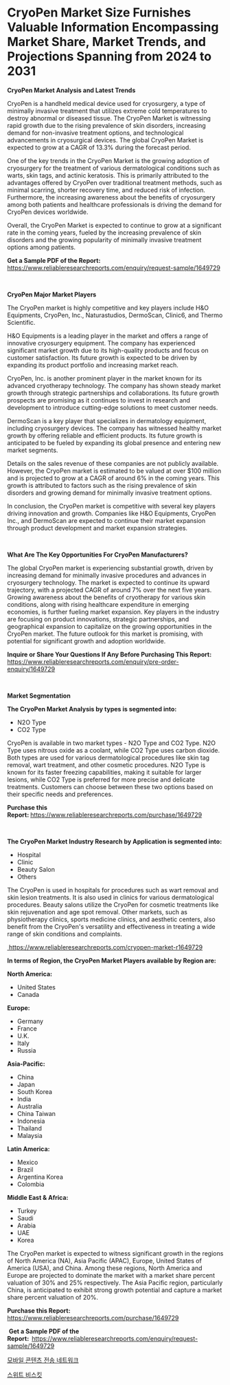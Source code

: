 <p><h1>CryoPen Market Size Furnishes Valuable Information Encompassing Market Share, Market Trends, and Projections Spanning from 2024 to 2031</h1></p><p><strong>CryoPen Market Analysis and Latest Trends</strong></p>
<p><p>CryoPen is a handheld medical device used for cryosurgery, a type of minimally invasive treatment that utilizes extreme cold temperatures to destroy abnormal or diseased tissue. The CryoPen Market is witnessing rapid growth due to the rising prevalence of skin disorders, increasing demand for non-invasive treatment options, and technological advancements in cryosurgical devices. The global CryoPen Market is expected to grow at a CAGR of 13.3% during the forecast period.</p><p>One of the key trends in the CryoPen Market is the growing adoption of cryosurgery for the treatment of various dermatological conditions such as warts, skin tags, and actinic keratosis. This is primarily attributed to the advantages offered by CryoPen over traditional treatment methods, such as minimal scarring, shorter recovery time, and reduced risk of infection. Furthermore, the increasing awareness about the benefits of cryosurgery among both patients and healthcare professionals is driving the demand for CryoPen devices worldwide.</p><p>Overall, the CryoPen Market is expected to continue to grow at a significant rate in the coming years, fueled by the increasing prevalence of skin disorders and the growing popularity of minimally invasive treatment options among patients.</p></p>
<p><strong>Get a Sample PDF of the Report:&nbsp;</strong> <a href="https://www.reliableresearchreports.com/enquiry/request-sample/1649729">https://www.reliableresearchreports.com/enquiry/request-sample/1649729</a></p>
<p>&nbsp;</p>
<p><strong>CryoPen Major Market Players</strong></p>
<p><p>The CryoPen market is highly competitive and key players include H&O Equipments, CryoPen, Inc., Naturastudios, DermoScan, Clinic6, and Thermo Scientific.</p><p>H&O Equipments is a leading player in the market and offers a range of innovative cryosurgery equipment. The company has experienced significant market growth due to its high-quality products and focus on customer satisfaction. Its future growth is expected to be driven by expanding its product portfolio and increasing market reach.</p><p>CryoPen, Inc. is another prominent player in the market known for its advanced cryotherapy technology. The company has shown steady market growth through strategic partnerships and collaborations. Its future growth prospects are promising as it continues to invest in research and development to introduce cutting-edge solutions to meet customer needs.</p><p>DermoScan is a key player that specializes in dermatology equipment, including cryosurgery devices. The company has witnessed healthy market growth by offering reliable and efficient products. Its future growth is anticipated to be fueled by expanding its global presence and entering new market segments.</p><p>Details on the sales revenue of these companies are not publicly available. However, the CryoPen market is estimated to be valued at over $100 million and is projected to grow at a CAGR of around 6% in the coming years. This growth is attributed to factors such as the rising prevalence of skin disorders and growing demand for minimally invasive treatment options.</p><p>In conclusion, the CryoPen market is competitive with several key players driving innovation and growth. Companies like H&O Equipments, CryoPen Inc., and DermoScan are expected to continue their market expansion through product development and market expansion strategies.</p></p>
<p>&nbsp;</p>
<p><strong>What Are The Key Opportunities For CryoPen Manufacturers?</strong></p>
<p><p>The global CryoPen market is experiencing substantial growth, driven by increasing demand for minimally invasive procedures and advances in cryosurgery technology. The market is expected to continue its upward trajectory, with a projected CAGR of around 7% over the next five years. Growing awareness about the benefits of cryotherapy for various skin conditions, along with rising healthcare expenditure in emerging economies, is further fueling market expansion. Key players in the industry are focusing on product innovations, strategic partnerships, and geographical expansion to capitalize on the growing opportunities in the CryoPen market. The future outlook for this market is promising, with potential for significant growth and adoption worldwide.</p></p>
<p><strong>Inquire or Share Your Questions If Any Before Purchasing This Report:</strong> <a href="https://www.reliableresearchreports.com/enquiry/pre-order-enquiry/1649729">https://www.reliableresearchreports.com/enquiry/pre-order-enquiry/1649729</a></p>
<p>&nbsp;</p>
<p><strong>Market Segmentation</strong></p>
<p><strong>The CryoPen Market Analysis by types is segmented into:</strong></p>
<p><ul><li>N2O Type</li><li>CO2 Type</li></ul></p>
<p><p>CryoPen is available in two market types - N2O Type and CO2 Type. N2O Type uses nitrous oxide as a coolant, while CO2 Type uses carbon dioxide. Both types are used for various dermatological procedures like skin tag removal, wart treatment, and other cosmetic procedures. N2O Type is known for its faster freezing capabilities, making it suitable for larger lesions, while CO2 Type is preferred for more precise and delicate treatments. Customers can choose between these two options based on their specific needs and preferences.</p></p>
<p><strong>Purchase this Report:&nbsp;</strong><a href="https://www.reliableresearchreports.com/purchase/1649729">https://www.reliableresearchreports.com/purchase/1649729</a></p>
<p>&nbsp;</p>
<p><strong>The CryoPen Market Industry Research by Application is segmented into:</strong></p>
<p><ul><li>Hospital</li><li>Clinic</li><li>Beauty Salon</li><li>Others</li></ul></p>
<p><p>The CryoPen is used in hospitals for procedures such as wart removal and skin lesion treatments. It is also used in clinics for various dermatological procedures. Beauty salons utilize the CryoPen for cosmetic treatments like skin rejuvenation and age spot removal. Other markets, such as physiotherapy clinics, sports medicine clinics, and aesthetic centers, also benefit from the CryoPen's versatility and effectiveness in treating a wide range of skin conditions and complaints.</p></p>
<p><a href="https://www.reliableresearchreports.com/cryopen-market-r1649729">&nbsp;https://www.reliableresearchreports.com/cryopen-market-r1649729</a></p>
<p><strong>In terms of Region, the CryoPen Market Players available by Region are:</strong></p>
<p>
    <p> <strong> North America: </strong>
        <ul>
            <li>United States</li>
            <li>Canada</li>
        </ul>
        </p> 
    <p> <strong> Europe: </strong>
        <ul>
            <li>Germany</li>
            <li>France</li>
            <li>U.K.</li>
            <li>Italy</li>
            <li>Russia</li>
        </ul>
        </p> 
    <p> <strong> Asia-Pacific: </strong>
        <ul>
            <li>China</li>
            <li>Japan</li>
            <li>South Korea</li>
            <li>India</li>
            <li>Australia</li>
            <li>China Taiwan</li>
            <li>Indonesia</li>
            <li>Thailand</li>
            <li>Malaysia</li>
        </ul>
        </p> 
    <p> <strong> Latin America: </strong>
        <ul>
            <li>Mexico</li>
            <li>Brazil</li>
            <li>Argentina Korea</li>
            <li>Colombia</li>
        </ul>
        </p> 
    <p> <strong> Middle East & Africa: </strong>
        <ul>
            <li>Turkey</li>
            <li>Saudi</li>
            <li>Arabia</li>
            <li>UAE</li>
            <li>Korea</li>
        </ul>
    </p>
    </p>
<p><p>The CryoPen market is expected to witness significant growth in the regions of North America (NA), Asia Pacific (APAC), Europe, United States of America (USA), and China. Among these regions, North America and Europe are projected to dominate the market with a market share percent valuation of 30% and 25% respectively. The Asia Pacific region, particularly China, is anticipated to exhibit strong growth potential and capture a market share percent valuation of 20%.</p></p>
<p><strong>Purchase this Report: </strong><a href="https://www.reliableresearchreports.com/purchase/1649729">https://www.reliableresearchreports.com/purchase/1649729</a></p>
<p>&nbsp;<strong>Get a Sample PDF of the Report:&nbsp;&nbsp;</strong><a href="https://www.reliableresearchreports.com/enquiry/request-sample/1649729">https://www.reliableresearchreports.com/enquiry/request-sample/1649729</a></p>
<p><strong></strong></p>
<p><p><a href="https://github.com/JackieFauhey9089475/Market-Research-Report-List-1/blob/main/321963143998.md">모바일 콘텐츠 전송 네트워크</a></p><p><a href="https://github.com/Howaoole34545/Market-Research-Report-List-1/blob/main/889869843997.md">스위트 비스킷</a></p></p>